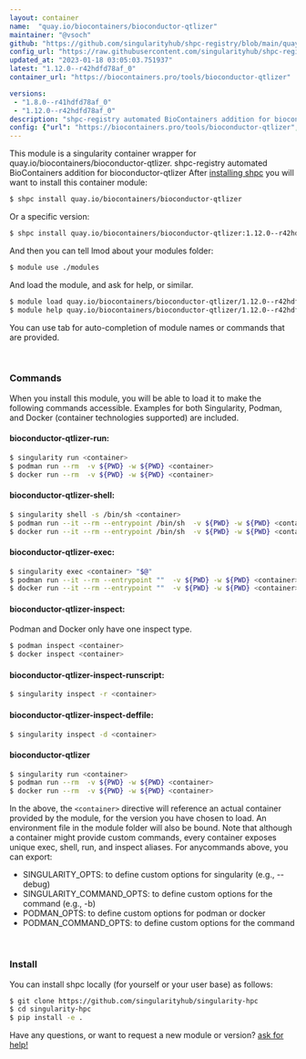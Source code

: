 ```yaml
---
layout: container
name:  "quay.io/biocontainers/bioconductor-qtlizer"
maintainer: "@vsoch"
github: "https://github.com/singularityhub/shpc-registry/blob/main/quay.io/biocontainers/bioconductor-qtlizer/container.yaml"
config_url: "https://raw.githubusercontent.com/singularityhub/shpc-registry/main/quay.io/biocontainers/bioconductor-qtlizer/container.yaml"
updated_at: "2023-01-18 03:05:03.751937"
latest: "1.12.0--r42hdfd78af_0"
container_url: "https://biocontainers.pro/tools/bioconductor-qtlizer"

versions:
 - "1.8.0--r41hdfd78af_0"
 - "1.12.0--r42hdfd78af_0"
description: "shpc-registry automated BioContainers addition for bioconductor-qtlizer"
config: {"url": "https://biocontainers.pro/tools/bioconductor-qtlizer", "maintainer": "@vsoch", "description": "shpc-registry automated BioContainers addition for bioconductor-qtlizer", "latest": {"1.12.0--r42hdfd78af_0": "sha256:402960c277f20b68e619060160dca88ec63a1b0ac1b789bce4ed0bbef35a2090"}, "tags": {"1.8.0--r41hdfd78af_0": "sha256:a893b9d21599406216f06313fd1a3a33c4c7ad1d493c39f03632cbb57d031b14", "1.12.0--r42hdfd78af_0": "sha256:402960c277f20b68e619060160dca88ec63a1b0ac1b789bce4ed0bbef35a2090"}, "docker": "quay.io/biocontainers/bioconductor-qtlizer"}
---
```


This module is a singularity container wrapper for quay.io/biocontainers/bioconductor-qtlizer.
shpc-registry automated BioContainers addition for bioconductor-qtlizer
After [installing shpc](#install) you will want to install this container module:


```bash
$ shpc install quay.io/biocontainers/bioconductor-qtlizer
```

Or a specific version:

```bash
$ shpc install quay.io/biocontainers/bioconductor-qtlizer:1.12.0--r42hdfd78af_0
```

And then you can tell lmod about your modules folder:

```bash
$ module use ./modules
```

And load the module, and ask for help, or similar.

```bash
$ module load quay.io/biocontainers/bioconductor-qtlizer/1.12.0--r42hdfd78af_0
$ module help quay.io/biocontainers/bioconductor-qtlizer/1.12.0--r42hdfd78af_0
```

You can use tab for auto-completion of module names or commands that are provided.

<br>

### Commands

When you install this module, you will be able to load it to make the following commands accessible.
Examples for both Singularity, Podman, and Docker (container technologies supported) are included.

#### bioconductor-qtlizer-run:

```bash
$ singularity run <container>
$ podman run --rm  -v ${PWD} -w ${PWD} <container>
$ docker run --rm  -v ${PWD} -w ${PWD} <container>
```

#### bioconductor-qtlizer-shell:

```bash
$ singularity shell -s /bin/sh <container>
$ podman run --it --rm --entrypoint /bin/sh  -v ${PWD} -w ${PWD} <container>
$ docker run --it --rm --entrypoint /bin/sh  -v ${PWD} -w ${PWD} <container>
```

#### bioconductor-qtlizer-exec:

```bash
$ singularity exec <container> "$@"
$ podman run --it --rm --entrypoint ""  -v ${PWD} -w ${PWD} <container> "$@"
$ docker run --it --rm --entrypoint ""  -v ${PWD} -w ${PWD} <container> "$@"
```

#### bioconductor-qtlizer-inspect:

Podman and Docker only have one inspect type.

```bash
$ podman inspect <container>
$ docker inspect <container>
```

#### bioconductor-qtlizer-inspect-runscript:

```bash
$ singularity inspect -r <container>
```

#### bioconductor-qtlizer-inspect-deffile:

```bash
$ singularity inspect -d <container>
```



#### bioconductor-qtlizer

```bash
$ singularity run <container>
$ podman run --rm  -v ${PWD} -w ${PWD} <container>
$ docker run --rm  -v ${PWD} -w ${PWD} <container>
```


In the above, the `<container>` directive will reference an actual container provided
by the module, for the version you have chosen to load. An environment file in the
module folder will also be bound. Note that although a container
might provide custom commands, every container exposes unique exec, shell, run, and
inspect aliases. For anycommands above, you can export:

 - SINGULARITY_OPTS: to define custom options for singularity (e.g., --debug)
 - SINGULARITY_COMMAND_OPTS: to define custom options for the command (e.g., -b)
 - PODMAN_OPTS: to define custom options for podman or docker
 - PODMAN_COMMAND_OPTS: to define custom options for the command

<br>

### Install

You can install shpc locally (for yourself or your user base) as follows:

```bash
$ git clone https://github.com/singularityhub/singularity-hpc
$ cd singularity-hpc
$ pip install -e .
```

Have any questions, or want to request a new module or version? [ask for help!](https://github.com/singularityhub/singularity-hpc/issues)